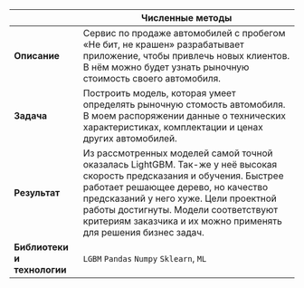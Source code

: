 ||Численные методы|
|----|----|
|**Описание**|Сервис по продаже автомобилей с пробегом «Не бит, не крашен» разрабатывает приложение, чтобы привлечь новых клиентов. В нём можно будет узнать рыночную стоимость своего автомобиля.|
|**Задача**|Построить модель, которая умеет определять рыночную стомость автомобиля. В моем распоряжении данные о технических характеристиках, комплектации и ценах других автомобилей.|
|**Результат**|Из рассмотренных моделей самой точной оказалась LightGBM. Так-же у неё высокая скорость предсказания и обучения. Быстрее работает решающее дерево, но качество предсказаний у него хуже. Цели проектной работы достигнуты. Модели соответствуют критериям заказчика и их можно применять для решения бизнес задач.|
|**Библиотеки и технологии**| `LGBM` `Pandas` `Numpy` `Sklearn`, `ML`|